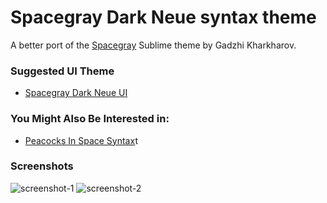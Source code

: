 # Spacegray Dark Neue syntax theme

A better port of the [Spacegray](http://kkga.github.io/spacegray) Sublime theme by Gadzhi Kharkharov.



### Suggested UI Theme

* [Spacegray Dark Neue UI](https://atom.io/themes/spacegray-dark-neue-ui)



### You Might Also Be Interested in:

* [Peacocks In Space Syntax](https://atom.io/themes/peacocks-in-space-syntax)t


### Screenshots

![screenshot-1](https://raw.githubusercontent.com/nathanbuchar/spacegray-dark-syntax/master/screenshots/screenshot-1.png)
![screenshot-2](https://raw.githubusercontent.com/nathanbuchar/spacegray-dark-syntax/master/screenshots/screenshot-2.png)
